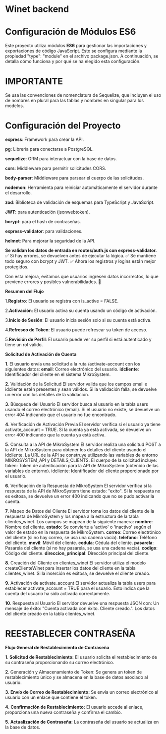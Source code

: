 # Winet backend

# Configuración de Módulos ES6

Este proyecto utiliza módulos **ES6** para gestionar las importaciones y exportaciones de código JavaScript. Esto se configura mediante la propiedad "type": "module" en el archivo package.json. A continuación, se detalla cómo funciona y por qué se ha elegido esta configuración.

# IMPORTANTE
Se usa las convenciones de nomenclatura de Sequelize, que incluyen el uso de nombres en plural para las tablas y nombres en singular para los modelos.

# Configuración del Proyecto

**express**: Framework para crear la API.

**pg**: Librería para conectarse a PostgreSQL.

**sequelize**: ORM para interactuar con la base de datos.

**cors**: Middleware para permitir solicitudes CORS.

**body-parser**: Middleware para parsear el cuerpo de las solicitudes.

**nodemon**: Herramienta para reiniciar automáticamente el servidor durante el desarrollo.

**zod**: Biblioteca de validación de esquemas para TypeScript y JavaScript.

**JWT**: para autenticación (jsonwebtoken).

**bcrypt**: para el hash de contraseñas.

**express-validator**: para validaciones.

**helmet**: Para mejorar la seguridad de la API.


**Se validan los datos de entrada en routes/auth.js con express-validator.**
✅ Si hay errores, se devuelven antes de ejecutar la lógica.
✅ Se mantiene todo seguro con bcrypt y JWT.
✅ Ahora los registros y logins están mejor protegidos.

Con esta mejora, evitamos que usuarios ingresen datos incorrectos, lo que previene errores y posibles vulnerabilidades. 🚀

**Resumen del Flujo**

1.**Registro**: El usuario se registra con is_active = FALSE.

2.**Activación**: El usuario activa su cuenta usando un código de activación.

3.**Inicio de Sesión**: El usuario inicia sesión solo si su cuenta está activa.

4.**Refresco de Token**: El usuario puede refrescar su token de acceso.

5.**Revisión de Perfil**: El usuario puede ver su perfil si está autenticado y tiene un rol válido.


**Solicitud de Activación de Cuenta**

**1**. El usuario envía una solicitud a la ruta /activate-account con los siguientes datos:
**email**: Correo electrónico del usuario.
**idcliente**: Identificador del cliente en el sistema MikroSystem.

**2**. Validación de la Solicitud
El servidor valida que los campos email e idcliente estén presentes y sean válidos.
Si la validación falla, se devuelve un error con los detalles de la validación.

**3**. Búsqueda del Usuario
El servidor busca al usuario en la tabla users usando el correo electrónico (email).
Si el usuario no existe, se devuelve un error 404 indicando que el usuario no fue encontrado.

**4**. Verificación de Activación Previa
El servidor verifica si el usuario ya tiene activate_account = TRUE.
Si la cuenta ya está activada, se devuelve un error 400 indicando que la cuenta ya está activa.

**5**. Consulta a la API de MikroSystem
El servidor realiza una solicitud POST a la API de MikroSystem para obtener los detalles del cliente usando el idcliente.
La URL de la API se construye utilizando las variables de entorno MIKROSYSTEM_API y DETAILS_CLIENTS.
El cuerpo de la solicitud incluye:
token: Token de autenticación para la API de MikroSystem (obtenido de las variables de entorno).
idcliente: Identificador del cliente proporcionado por el usuario.

**6**. Verificación de la Respuesta de MikroSystem
El servidor verifica si la respuesta de la API de MikroSystem tiene estado: "exito".
Si la respuesta no es exitosa, se devuelve un error 400 indicando que no se pudo activar la cuenta.

**7**. Mapeo de Datos del Cliente
El servidor toma los datos del cliente de la respuesta de MikroSystem y los mapea a la estructura de la tabla clientes_winet.
Los campos se mapean de la siguiente manera:
**nombre**: Nombre del cliente.
**estado**: Se convierte a 'activo' o 'inactivo' según el valor de estado en la respuesta de MikroSystem.
**correo**: Correo electrónico del cliente (si no hay correo, se usa una cadena vacía).
**telefono**: Teléfono del cliente.
**movil**: Móvil del cliente.
**cedula**: Cédula del cliente.
**pasarela**: Pasarela del cliente (si no hay pasarela, se usa una cadena vacía).
**codigo**: Código del cliente.
**direccion_principal**: Dirección principal del cliente.

**8**. Creación del Cliente en clientes_winet
El servidor utiliza el modelo createClienteWinet para insertar los datos del cliente en la tabla clientes_winet.
Si la inserción es exitosa, se devuelve el cliente creado.

**9**. Activación de activate_account
El servidor actualiza la tabla users para establecer activate_account = TRUE para el usuario.
Esto indica que la cuenta del usuario ha sido activada correctamente.

**10**. Respuesta al Usuario
El servidor devuelve una respuesta JSON con:
Un mensaje de éxito: "Cuenta activada con éxito. Cliente creado.".
Los datos del cliente creado en la tabla clientes_winet.

# REESTABLECER CONTRASEÑA

**Flujo General de Restablecimiento de Contraseña**

**1**. **Solicitud de Restablecimiento:** El usuario solicita el restablecimiento de su contraseña proporcionando su correo electrónico.

**2**. Generación y Almacenamiento de Token: Se genera un token de restablecimiento único y se almacena en la base de datos asociado al usuario.

**3**. **Envío de Correo de Restablecimiento:** Se envía un correo electrónico al usuario con un enlace que contiene el token.

**4**. **Confirmación de Restablecimiento:** El usuario accede al enlace, proporciona una nueva contraseña y confirma el cambio.

**5**. **Actualización de Contraseña:** La contraseña del usuario se actualiza en la base de datos.